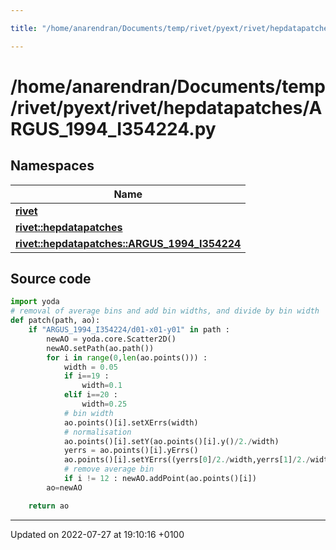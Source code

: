 ```yaml
---

title: "/home/anarendran/Documents/temp/rivet/pyext/rivet/hepdatapatches/ARGUS_1994_I354224.py"

---
```


# /home/anarendran/Documents/temp/rivet/pyext/rivet/hepdatapatches/ARGUS_1994_I354224.py



## Namespaces

| Name           |
| -------------- |
| **[rivet](http://example.org/namespaces/namespacerivet/)**  |
| **[rivet::hepdatapatches](http://example.org/namespaces/namespacerivet_1_1hepdatapatches/)**  |
| **[rivet::hepdatapatches::ARGUS_1994_I354224](http://example.org/namespaces/namespacerivet_1_1hepdatapatches_1_1argus__1994__i354224/)**  |




## Source code

```python
import yoda
# removal of average bins and add bin widths, and divide by bin width
def patch(path, ao):
    if "ARGUS_1994_I354224/d01-x01-y01" in path :
        newAO = yoda.core.Scatter2D()
        newAO.setPath(ao.path())
        for i in range(0,len(ao.points())) :
            width = 0.05
            if i==19 :
                width=0.1
            elif i==20 :
                width=0.25
            # bin width
            ao.points()[i].setXErrs(width)
            # normalisation
            ao.points()[i].setY(ao.points()[i].y()/2./width)
            yerrs = ao.points()[i].yErrs()
            ao.points()[i].setYErrs((yerrs[0]/2./width,yerrs[1]/2./width))
            # remove average bin
            if i != 12 : newAO.addPoint(ao.points()[i])
        ao=newAO

    return ao
```


-------------------------------

Updated on 2022-07-27 at 19:10:16 +0100

